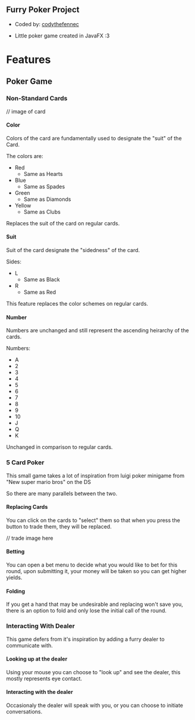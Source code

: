 ## Furry Poker Project

- Coded by: [codythefennec](https://github.com/codythefennec)

- Little poker game created in JavaFX :3

# Features

## Poker Game

### Non-Standard Cards
// image of card

#### Color
Colors of the card are fundamentally used to designate the "suit" of the Card.

The colors are:
- Red
  - Same as Hearts
- Blue
  - Same as Spades
- Green
  - Same as Diamonds
- Yellow
  - Same as Clubs
 
Replaces the suit of the card on regular cards.

#### Suit
Suit of the card designate the "sidedness" of the card.

Sides:
- L
  - Same as Black
- R
  - Same as Red
 
This feature replaces the color schemes on regular cards.

#### Number
Numbers are unchanged and still represent the ascending heirarchy of the cards.

Numbers:
- A
- 2
- 3
- 4
- 5
- 6
- 7
- 8
- 9
- 10
- J
- Q
- K

Unchanged in comparison to regular cards.

### 5 Card Poker

This small game takes a lot of inspiration from luigi poker minigame from "New super mario bros" on the DS

So there are many parallels between the two.

#### Replacing Cards
You can click on the cards to "select" them so that when you press the button to trade them, they will be replaced.

// trade image here

#### Betting
You can open a bet menu to decide what you would like to bet for this round, upon submitting it, your money will be taken so you can get higher yields.

#### Folding
If you get a hand that may be undesirable and replacing won't save you, there is an option to fold and only lose the initial call of the round.

### Interacting With Dealer

This game defers from it's inspiration by adding a furry dealer to communicate with. 

#### Looking up at the dealer

Using your mouse you can choose to "look up" and see the dealer, this mostly represents eye contact.

#### Interacting with the dealer

Occasionaly the dealer will speak with you, or you can choose to initiate conversations.
